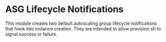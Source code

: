 # ASG Lifecycle Notifications

This module creates two default autoscaling group lifecycle notifications that
hook into instance creation. They are intended to allow provision.sh to signal
success or failure.
